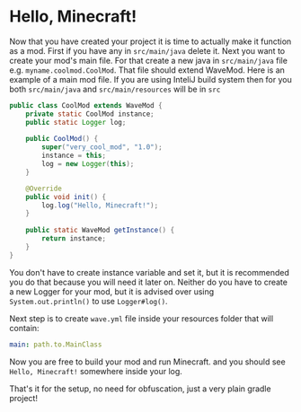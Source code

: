 # Hello, Minecraft!
Now that you have created your project it is time to actually make it function as a mod.
First if you have any in `src/main/java` delete it. Next you want to create your mod's main file.
For that create a new java in `src/main/java` file e.g. `myname.coolmod.CoolMod`.
That file should extend WaveMod. Here is an example of a main mod file.
If you are using InteliJ build system then for you both `src/main/java` and `src/main/resources` will be in `src`
```java
public class CoolMod extends WaveMod {
    private static CoolMod instance;
    public static Logger log;
    
    public CoolMod() {
        super("very_cool_mod", "1.0");
        instance = this;
        log = new Logger(this);
    }

    @Override
    public void init() {
        log.log("Hello, Minecraft!");
    }
    
    public static WaveMod getInstance() {
        return instance;
    }
}
```
You don't have to create instance variable and set it, but it is recommended you do that because you will need it later on.
Neither do you have to create a new Logger for your mod, but it is advised over using `System.out.println()` to use `Logger#log()`. <br>

Next step is to create `wave.yml` file inside your resources folder that will contain:
```yaml
main: path.to.MainClass
```
Now you are free to build your mod and run Minecraft.
and you should see `Hello, Minecraft!` somewhere inside your log.

That's it for the setup, no need for obfuscation, just a very plain gradle project!